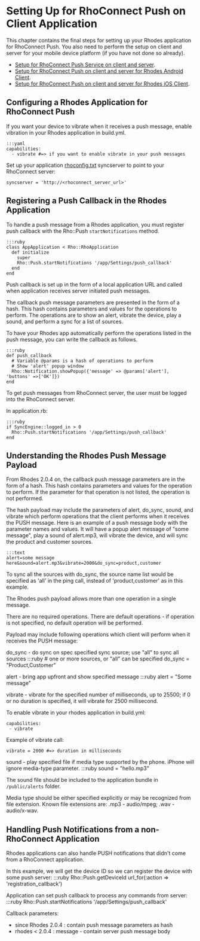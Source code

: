 Setting Up for RhoConnect Push on Client Application
===

This chapter contains the final steps for setting up your Rhodes application for RhoConnect Push. You also need to perform the setup on client and server for your mobile device platform (if you have not done so already).

 * [Setup for RhoConnect Push Service on client and server](push-client-setup-rps).
 * [Setup for RhoConnect Push on client and server for Rhodes Android Client](push-client-setup-android).
 * [Setup for RhoConnect Push on client and server for Rhodes iOS Client](push-client-setup-ios).

## Configuring a Rhodes Application for RhoConnect Push

If you want your device to vibrate when it receives a push message, enable vibration in your Rhodes application in build.yml.

	:::yaml
	capabilities:
	  - vibrate #=> if you want to enable vibrate in your push messages

Set up your application [rhoconfig.txt](../guide/runtime_config) syncserver to point to your RhoConnect server:

	syncserver = 'http://<rhoconnect_server_url>'

## Registering a Push Callback in the Rhodes Application

To handle a push message from a Rhodes application, you must register push callback with the Rho::Push `startNotifications` method.

    :::ruby
    class AppApplication < Rho::RhoApplication
      def initialize
        super
        Rho::Push.startNotifications '/app/Settings/push_callback'
      end
    end

Push callback is set up in the form of a local application URL and called when application receives server initiated push messages.

The callback push message parameters are presented in the form of a hash. This hash contains parameters and values for the operations to perform. The operations are to show an alert, vibrate the device, play a sound, and perform a sync for a list of sources.

To have your Rhodes app automatically perform the operations listed in the push message, you can write the callback as follows.

    :::ruby
    def push_callback
      # Variable @params is a hash of operations to perform
      # Show 'alert' popup window
      Rho::Notification.showPopup({'message' => @params['alert'], 'buttons' =>['OK']})
    end

To get push messages from RhoConnect server, the user must be logged into the RhoConnect server.

In application.rb:

  	:::ruby
    if SyncEngine::logged_in > 0
      Rho::Push.startNotifications '/app/Settings/push_callback'
    end

## Understanding the Rhodes Push Message Payload

From Rhodes 2.0.4 on, the callback push message parameters are in the form of a hash. This hash contains parameters and values for the operation to perform. If the parameter for that operation is not listed, the operation is not performed.

The hash payload may include the parameters of alert, do_sync, sound, and vibrate which perform operations that the client performs when it receives the PUSH message. Here is an example of a push message body with the parameter names and values. It will have a popup alert message of "some message", play a sound of alert.mp3, will vibrate the device, and will sync the product and customer sources.

    :::text
    alert=some message here&sound=alert.mp3&vibrate=2000&do_sync=product,customer

To sync all the sources with do_sync, the source name list would be specified as 'all' in the ping call, instead of 'product,customer' as in this example.

The Rhodes push payload allows more than one operation in a single message.

There are no required operations. There are default operations - if operation is not specified, no default operation will be performed.

Payload may include following operations which client will perform when it receives the PUSH message:

do_sync - do sync on spec specified sync source; use "all" to sync all sources
	:::ruby
	# one or more sources, or "all" can be specified
	do_sync = "Product,Customer"

alert - bring app upfront and show specified message
	:::ruby
	alert = "Some message"

vibrate - vibrate for the specified number of milliseconds, up to 25500; if 0 or no duration is specified, it will vibrate for 2500 millisecond.

To enable vibrate in your rhodes application in build.yml:

	capabilities:
	 - vibrate

Example of vibrate call:

	vibrate = 2000 #=> duration in milliseconds

sound - play specified file if media type supported by the phone. iPhone will ignore media-type parameter.
	:::ruby
	sound = "hello.mp3"

The sound file should be included to the application bundle in `/public/alerts` folder.

Media type should be either specified explicitly or may be recognized from file extension. Known file extensions are: .mp3 - audio/mpeg; .wav - audio/x-wav.

## Handling Push Notifications from a non-RhoConnect Application

Rhodes applications can also handle PUSH notifications that didn't come from a RhoConnect application.

In this example, we will get the device ID so we can register the device with some push server:
	:::ruby
    Rho::Push.getDeviceId url_for(:action => 'registration_callback')

Application can set push callback to process any commands from server:
	:::ruby
    Rho::Push.startNotifications '/app/Settings/push_callback'

Callback parameters:

* since Rhodes 2.0.4 : contain push message parameters as hash
* rhodes  < 2.0.4 : message - contain server push message body
